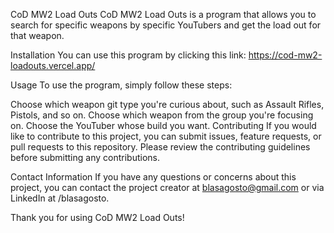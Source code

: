 CoD MW2 Load Outs
CoD MW2 Load Outs is a program that allows you to search for specific weapons by specific YouTubers and get the load out for that weapon.

Installation
You can use this program by clicking this link: https://cod-mw2-loadouts.vercel.app/

Usage
To use the program, simply follow these steps:

Choose which weapon git type you're curious about, such as Assault Rifles, Pistols, and so on.
Choose which weapon from the group you're focusing on.
Choose the YouTuber whose build you want.
Contributing
If you would like to contribute to this project, you can submit issues, feature requests, or pull requests to this repository. Please review the contributing guidelines before submitting any contributions.

Contact Information
If you have any questions or concerns about this project, you can contact the project creator at blasagosto@gmail.com or via LinkedIn at /blasagosto.

Thank you for using CoD MW2 Load Outs!